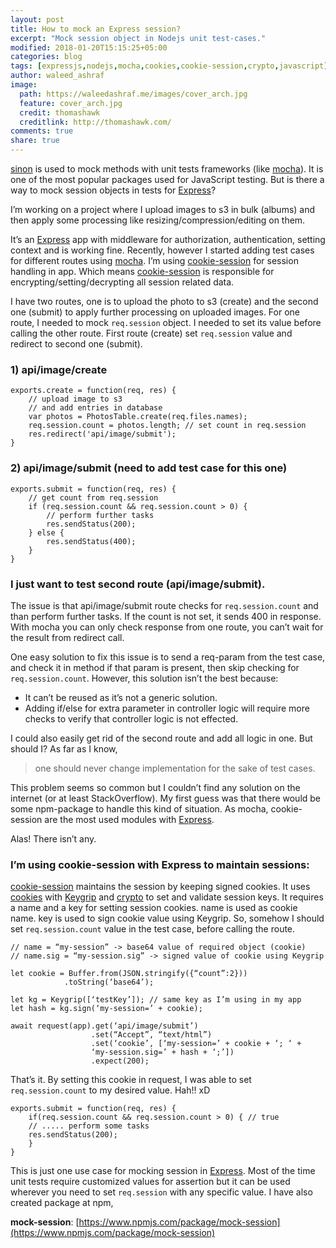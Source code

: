 ```yaml
---
layout: post
title: How to mock an Express session?
excerpt: "Mock session object in Nodejs unit test-cases."
modified: 2018-01-20T15:15:25+05:00
categories: blog
tags: [expressjs,nodejs,mocha,cookies,cookie-session,crypto,javascript]
author: waleed_ashraf
image:
  path: https://waleedashraf.me/images/cover_arch.jpg
  feature: cover_arch.jpg
  credit: thomashawk
  creditlink: http://thomashawk.com/
comments: true
share: true
---
```


[sinon](http://sinonjs.org/) is used to mock methods with unit tests frameworks (like [mocha](https://mochajs.org/)). It is one of the most popular packages used for JavaScript testing. But is there a way to mock session objects in tests for [Express](https://expressjs.com/)?

I’m working on a project where I upload images to s3 in bulk (albums) and then apply some processing like resizing/compression/editing on them.

It’s an [Express](https://expressjs.com/) app with middleware for authorization, authentication, setting context and is working fine. Recently, however I started adding test cases for different routes using [mocha](https://mochajs.org/). I’m using [cookie-session](https://www.npmjs.com/package/cookie-session) for session handling in app. Which means [cookie-session](https://www.npmjs.com/package/cookie-session) is responsible for encrypting/setting/decrypting all session related data.

I have two routes, one is to upload the photo to s3 (create) and the second one (submit) to apply further processing on uploaded images. For one route, I needed to mock `req.session` object. I needed to set its value before calling the other route. First route (create) set `req.session` value and redirect to second one (submit).

### 1) api/image/create

```
exports.create = function(req, res) {
    // upload image to s3
    // and add entries in database
    var photos = PhotosTable.create(req.files.names);
    req.session.count = photos.length; // set count in req.session
    res.redirect('api/image/submit');
}
```
### 2) api/image/submit (need to add test case for this one)
```
exports.submit = function(req, res) {
    // get count from req.session
    if (req.session.count && req.session.count > 0) {
        // perform further tasks
        res.sendStatus(200); 
    } else {
        res.sendStatus(400); 
    }
}
```
### I just want to test second route (api/image/submit).
The issue is that api/image/submit route checks for `req.session.count` and than perform further tasks. If the count is not set, it sends 400 in response. With mocha you can only check response from one route, you can’t wait for the result from redirect call.

One easy solution to fix this issue is to send a req-param from the test case, and check it in method if that param is present, then skip checking for `req.session.count`.
However, this solution isn’t the best because:
- It can’t be reused as it’s not a generic solution.
- Adding if/else for extra parameter in controller logic will require more checks to verify that controller logic is not effected.

I could also easily get rid of the second route and add all logic in one. But should I? As far as I know, 

> one should never change implementation for the sake of test cases.

This problem seems so common but I couldn’t find any solution on the internet (or at least StackOverflow). My first guess was that there would be some npm-package to handle this kind of situation. As mocha, cookie-session are the most used modules with [Express](https://expressjs.com/).

Alas! There isn’t any.

### I’m using cookie-session with Express to maintain sessions:
[cookie-session](https://www.npmjs.com/package/cookie-session) maintains the session by keeping signed cookies. It uses [cookies](https://www.npmjs.com/package/cookies) with [Keygrip](https://www.npmjs.com/package/keygrip) and [crypto](https://www.npmjs.com/package/crypto) to set and validate session keys.
It requires a name and a key for setting session cookies. 
name is used as cookie name. 
key is used to sign cookie value using Keygrip.
So, somehow I should set `req.session.count` value in the test case, before calling the route.
```
// name = “my-session” -> base64 value of required object (cookie)
// name.sig = “my-session.sig” -> signed value of cookie using Keygrip

let cookie = Buffer.from(JSON.stringify({“count”:2}))
            .toString(‘base64’);
             
let kg = Keygrip([‘testKey’]); // same key as I’m using in my app
let hash = kg.sign(‘my-session=’ + cookie);

await request(app).get(‘api/image/submit’)
                  .set(“Accept”, “text/html”)
                  .set(‘cookie’, [‘my-session=’ + cookie + ‘; ‘ +
                  ‘my-session.sig=’ + hash + ‘;’])
                  .expect(200);
```
That’s it. By setting this cookie in request, I was able to set `req.session.count` to my desired value. Hah!! xD
```
exports.submit = function(req, res) { 
    if(req.session.count && req.session.count > 0) { // true 
    // ..... perform some tasks
    res.sendStatus(200); 
    }
}
```
This is just one use case for mocking session in [Express](https://expressjs.com/). Most of the time unit tests require customized values for assertion but it can be used wherever you need to set `req.session` with any specific value.
I have also created package at npm, 

**mock-session**: [https://www.npmjs.com/package/mock-session](https://www.npmjs.com/package/mock-session)